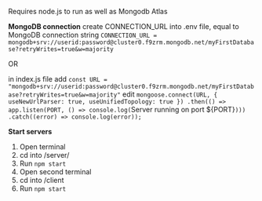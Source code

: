 Requires node.js to run as well as Mongodb Atlas

**MongoDB connection**
create CONNECTION_URL into .env file, equal to MongoDB connection string
`CONNECTION_URL = mongodb+srv://userid:password@cluster0.f9zrm.mongodb.net/myFirstDatabase?retryWrites=true&w=majority`

OR

in index.js file
add 
`const URL = "mongodb+srv://userid:password@cluster0.f9zrm.mongodb.net/myFirstDatabase?retryWrites=true&w=majority"`
edit
`mongoose.connect(URL, { useNewUrlParser: true, useUnifiedTopology: true })
    .then(() => app.listen(PORT, () => console.log(`Server running on port ${PORT}`)))
    .catch((error) => console.log(error));`
    
 **Start servers**
1. Open terminal
2. cd into /server/
3. Run `npm start`
4. Open second terminal
5. cd into /client
6. Run `npm start`
